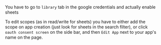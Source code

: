 You have to go to `library` tab in the google credentials and actually enable sheets

To edit scopes (as in read/write for sheets) you have to either add the scope on app creation (just look for sheets in the search filter), or click `oauth consent screen` on the side bar, and then `Edit App` next to your app's name on the page.